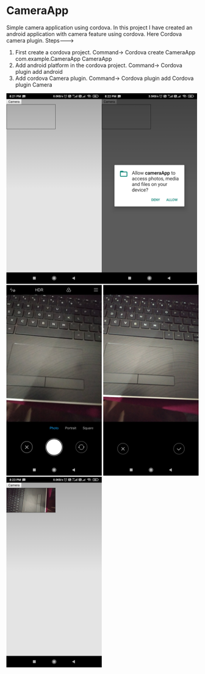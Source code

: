 # CameraApp
Simple camera application using cordova.
In this project I have created an android application with camera feature using cordova. Here Cordova camera plugin.
Steps--->
1) First create a cordova project. Command-> Cordova create CameraApp com.example.CameraApp CameraApp
2) Add android platform in the cordova project. Command-> Cordova plugin add android
3) Add cordova Camera plugin. Command-> Cordova plugin add Cordova plugin Camera

<img src='https://github.com/abhi-s19/CameraApp/blob/main/Preview/prev1.jpg' width='250' height='500'><img src='https://github.com/abhi-s19/CameraApp/blob/main/Preview/prev2.jpg' width='250' height='500'><img src='https://github.com/abhi-s19/CameraApp/blob/main/Preview/prev3.jpg' width='250' height='500'>
<img src='https://github.com/abhi-s19/CameraApp/blob/main/Preview/prev4.jpg' width='250' height='500'><img src='https://github.com/abhi-s19/CameraApp/blob/main/Preview/prev5.jpg' width='250' height='500'>


